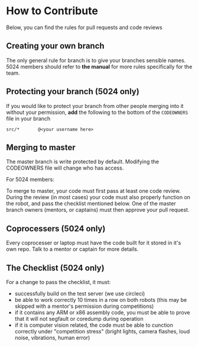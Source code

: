 # How to Contribute
Below, you can find the rules for pull requests and code reviews

## Creating your own branch
The only general rule for branch is to give your branches sensible names. 5024 members should refer to **the manual** for more rules specifically for the team.

## Protecting your branch (5024 only)
If you would like to protect your branch from other people merging into it without your permission, **add** the following to the bottom of the `CODEOWNERS` file in your branch
```
src/*       @<your username here>
```

## Merging to master
The master branch is write protected by default. Modifying the CODEOWNERS file will change who has access.

For 5024 members:

To merge to master, your code must first pass at least one code review. During the review (in most cases) your code must also properly function on the robot, and pass the checklist mentioned below. One of the master branch owners (mentors, or captains) must then approve your pull request.

## Coprocessers (5024 only)
Every coprocesser or laptop must have the code built for it stored in it's own repo. Talk to a mentor or captain for more details.

## The Checklist (5024 only)
For a change to pass the checklist, it must:

 - successfully build on the test server (we use circleci)
 - be able to work correctly 10 times in a row on both robots (this may be skipped with a mentor's permission during competitions)
 - if it contains any ARM or x86 assembly code, you must be able to prove that it will not segfault or coredump during operation
 - if it is computer vision related, the code must be able to cunction correctly under "competition stress" (bright lights, camera flashes, loud noise, vibrations, human error)
